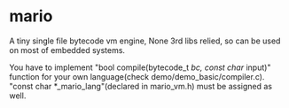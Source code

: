 # mario
A tiny single file bytecode vm engine, None 3rd libs relied, so can be used on most of embedded systems.

You have to implement "bool compile(bytecode_t *bc, const char* input)" function for your own language(check demo/demo_basic/compiler.c). "const char *_mario_lang"(declared in mario_vm.h) must be assigned as well.


